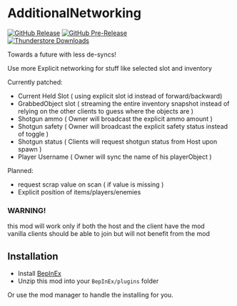 AdditionalNetworking
============
[![GitHub Release](https://img.shields.io/github/v/release/mattymatty97/LTC_AdditionalNetworking?display_name=release&logo=github&logoColor=white)](https://github.com/mattymatty97/LTC_AdditionalNetworking/releases/latest)
[![GitHub Pre-Release](https://img.shields.io/github/v/release/mattymatty97/LTC_AdditionalNetworking?include_prereleases&display_name=release&logo=github&logoColor=white&label=preview)](https://github.com/mattymatty97/LTC_AdditionalNetworking/releases)  
[![Thunderstore Downloads](https://img.shields.io/thunderstore/dt/mattymatty/AdditionalNetworking?style=flat&logo=thunderstore&logoColor=white&label=thunderstore)](https://thunderstore.io/c/lethal-company/p/mattymatty/AdditionalNetworking/)

Towards a future with less de-syncs!

Use more Explicit networking for stuff like selected slot and inventory

Currently patched:
- Current Held Slot ( using explicit slot id instead of forward/backward)
- GrabbedObject slot ( streaming the entire inventory snapshot instead of relying on the other clients to guess where the objects are )
- Shotgun ammo ( Owner will broadcast the explicit ammo amount )
- Shotgun safety ( Owner will broadcast the explicit safety status instead of toggle )
- Shotgun status ( Clients will request shotgun status from Host upon spawn )
- Player Username ( Owner will sync the name of his playerObject )

Planned:
- request scrap value on scan ( if value is missing )
- Explicit position of items/players/enemies

### **WARNING!**
this mod will work only if both the host and the client have the mod  
vanilla clients should be able to join but will not benefit from the mod

Installation
------------

- Install [BepInEx](https://thunderstore.io/c/lethal-company/p/BepInEx/BepInExPack/)
- Unzip this mod into your `BepInEx/plugins` folder

Or use the mod manager to handle the installing for you.
